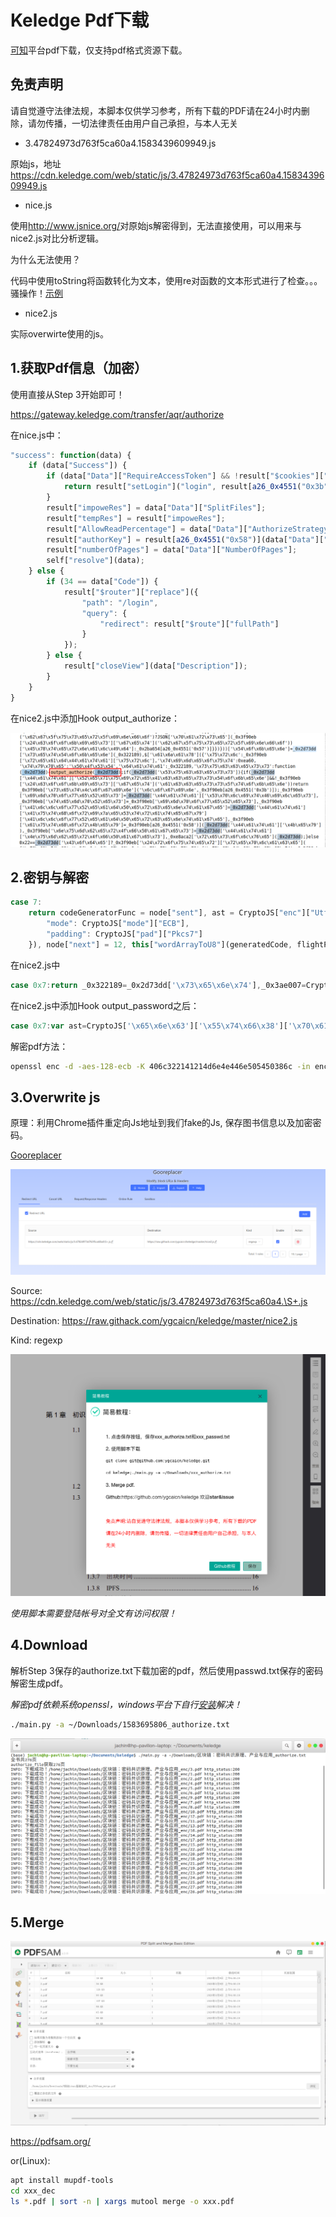 # Keledge Pdf下载

[可知](https://www.keledge.com/)平台pdf下载，仅支持pdf格式资源下载。

## 免责声明

请自觉遵守法律法规，本脚本仅供学习参考，所有下载的PDF请在24小时内删除，请勿传播，一切法律责任由用户自己承担，与本人无关

+ 3.47824973d763f5ca60a4.1583439609949.js

原始js，地址<https://cdn.keledge.com/web/static/js/3.47824973d763f5ca60a4.1583439609949.js>

+ nice.js

使用<http://www.jsnice.org/>对原始js解密得到，无法直接使用，可以用来与nice2.js对比分析逻辑。

为什么无法使用？

代码中使用toString将函数转化为文本，使用re对函数的文本形式进行了检查。。。骚操作！[示例](img/2020-03-11_00-05.png)

+ nice2.js

实际overwirte使用的js。

## 1.获取Pdf信息（加密）

使用直接从Step 3开始即可！

<https://gateway.keledge.com/transfer/aqr/authorize>

在nice.js中：

```js
"success": function(data) {
    if (data["Success"]) {
        if (data["Data"]["RequireAccessToken"] && !result["$cookies"]["get"]("access_token")) {
            return result["setLogin"]("login", result[a26_0x4551("0x3b")]);
        }
        result["impoweRes"] = data["Data"]["SplitFiles"];
        result["tempRes"] = result["impoweRes"];
        result["AllowReadPercentage"] = data["Data"]["AuthorizeStrategy"]["AllowReadPercentage"];
        result["authorKey"] = result[a26_0x4551("0x58")](data["Data"]["Key"]);
        result["numberOfPages"] = data["Data"]["NumberOfPages"];
        self["resolve"](data);
    } else {
        if (34 == data["Code"]) {
            result["$router"]["replace"]({
                "path": "/login",
                "query": {
                    "redirect": result["$route"]["fullPath"]
                }
            });
        } else {
            result["closeView"](data["Description"]);
        }
    }
}
```

在nice2.js中添加Hook output_authorize：

![output_authorize](img/2020-03-09_06-00.png)

## 2.密钥与解密

```js
case 7:
    return codeGeneratorFunc = node["sent"], ast = CryptoJS["enc"]["Utf8"]["parse"](this["v"]["authorKey"]), generatedCode = CryptoJS["AES"]["decrypt"](codeGeneratorFunc, ast, {
        "mode": CryptoJS["mode"]["ECB"],
        "padding": CryptoJS["pad"]["Pkcs7"]
    }), node["next"] = 12, this["wordArrayToU8"](generatedCode, flightPhase, refresh);
```

在nice2.js中

```js
case 0x7:return _0x322189=_0x2d73dd['\x73\x65\x6e\x74'],_0x3ae007=CryptoJS['\x65\x6e\x63']['\x55\x74\x66\x38']['\x70\x61\x72\x73\x65'](this['\x76']['\x61\x75\x74\x68\x6f\x72\x4b\x65\x79']),_0x10fe46=CryptoJS['\x41\x45\x53']['\x64\x65\x63\x72\x79\x70\x74'](_0x322189,_0x3ae007,{'\x6d\x6f\x64\x65':CryptoJS['\x6d\x6f\x64\x65']['\x45\x43\x42'],'\x70\x61\x64\x64\x69\x6e\x67':CryptoJS['\x70\x61\x64']['\x50\x6b\x63\x73\x37']}),_0x2d73dd['\x6e\x65\x78\x74']=0xc,this['\x77\x6f\x72\x64\x41\x72\x72\x61\x79\x54\x6f\x55\x38'](_0x10fe46,_0xe8aca2,_0x1a2353);
```

在nice2.js中添加Hook output_password之后：

```js
case 0x7:var ast=CryptoJS['\x65\x6e\x63']['\x55\x74\x66\x38']['\x70\x61\x72\x73\x65'](this['\x76']['\x61\x75\x74\x68\x6f\x72\x4b\x65\x79']);output_password(ast);return _0x322189=_0x2d73dd['\x73\x65\x6e\x74'],_0x3ae007=CryptoJS['\x65\x6e\x63']['\x55\x74\x66\x38']['\x70\x61\x72\x73\x65'](this['\x76']['\x61\x75\x74\x68\x6f\x72\x4b\x65\x79']),_0x10fe46=CryptoJS['\x41\x45\x53']['\x64\x65\x63\x72\x79\x70\x74'](_0x322189,_0x3ae007,{'\x6d\x6f\x64\x65':CryptoJS['\x6d\x6f\x64\x65']['\x45\x43\x42'],'\x70\x61\x64\x64\x69\x6e\x67':CryptoJS['\x70\x61\x64']['\x50\x6b\x63\x73\x37']}),_0x2d73dd['\x6e\x65\x78\x74']=0xc,this['\x77\x6f\x72\x64\x41\x72\x72\x61\x79\x54\x6f\x55\x38'](_0x10fe46,_0xe8aca2,_0x1a2353);
```

解密pdf方法：

```sh
openssl enc -d -aes-128-ecb -K 406c322141214d6e4e446e505450386c -in enc.pdf -out dec.pdf
```

## 3.Overwrite js

原理：利用Chrome插件重定向Js地址到我们fake的Js, 保存图书信息以及加密密码。

[Gooreplacer](https://chrome.google.com/webstore/detail/gooreplacer/jnlkjeecojckkigmchmfoigphmgkgbip)

![Gooreplacer](img/2020-03-10_18-00.png)

Source: <https://cdn.keledge.com/web/static/js/3.47824973d763f5ca60a4.\S+.js>

Destination: <https://raw.githack.com/ygcaicn/keledge/master/nice2.js>

Kind: regexp

![ui](img/2020-03-10_18-13.png)

*使用脚本需要登陆帐号对全文有访问权限！*

## 4.Download

解析Step 3保存的authorize.txt下载加密的pdf，然后使用passwd.txt保存的密码解密生成pdf。

*解密pdf依赖系统openssl，windows平台下自行[安装](http://slproweb.com/products/Win32OpenSSL.html)解决！*

```sh
./main.py -a ~/Downloads/1583695806_authorize.txt
```

![demo](./img/2020-03-11_17-39.png)

## 5.Merge

![pdfsam](img/2020-03-09_06-12.png)

<https://pdfsam.org/>

or(Linux):

```bash
apt install mupdf-tools
cd xxx_dec
ls *.pdf | sort -n | xargs mutool merge -o xxx.pdf
```
